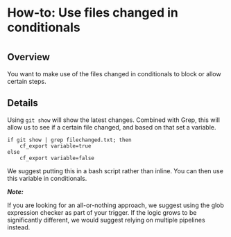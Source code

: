 # How-to: Use files changed in conditionals

#

## Overview

You want to make use of the files changed in conditionals to block or allow
certain steps.

## Details

Using `git show` will show the latest changes. Combined with Grep, this will
allow us to see if a certain file changed, and based on that set a variable.

    
    
    if git show | grep filechanged.txt; then
        cf_export variable=true
    else
        cf_export variable=false
    

We suggest putting this in a bash script rather than inline. You can then use
this variable in conditionals.

**_Note:_**

If you are looking for an all-or-nothing approach, we suggest using the glob
expression checker as part of your trigger. If the logic grows to be
significantly different, we would suggest relying on multiple pipelines
instead.

